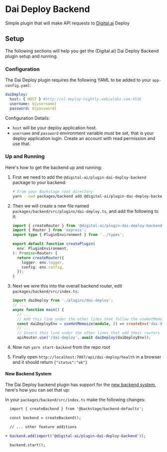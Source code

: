 # Dai Deploy Backend

Simple plugin that will make API requests to [Digital.ai](https://digital.ai/products/deploy/) Deploy

## Setup

The following sections will help you get the (Digital.ai) Dai Deploy Backend plugin setup and running.

### Configuration

The Dai Deploy plugin requires the following YAML to be added to your `app-config.yaml`:

```yaml
daiDeploy:
  host: { HOST } #http://xl-deploy-nightly.xebialabs.com:4516
  username: ${username}
  password: ${password}
```

Configuration Details:

- `host` will be your deploy application host.
- `username` and `password` environment variable must be set, that is your deploy application login. Create an account with read permission and use that.

### Up and Running

Here's how to get the backend up and running:

1. First we need to add the `@digital-ai/plugin-dai-deploy-backend` package to your backend:

   ```sh
   # From your Backstage root directory
   yarn --cwd packages/backend add @digital-ai/plugin-dai-deploy-backend
   ```

2. Then we will create a new file named `packages/backend/src/plugins/dai-deploy.ts`, and add the
   following to it:

   ```ts
   import { createRouter } from '@digital-ai/plugin-dai-deploy-backend';
   import { Router } from 'express';
   import type { PluginEnvironment } from '../types';

   export default function createPlugin(
     env: PluginEnvironment,
   ): Promise<Router> {
     return createRouter({
       logger: env.logger,
       config: env.config,
     });
   }
   ```

3. Next we wire this into the overall backend router, edit `packages/backend/src/index.ts`:

   ```ts
   import daiDeploy from './plugins/dai-deploy';
   // ...
   async function main() {
     // ...
     // Add this line under the other lines that follow the useHotMemoize pattern
     const daiDeployEnv = useHotMemoize(module, () => createEnv('dai-deploy'));
     // ...
     // Insert this line under the other lines that add their routers to apiRouter in the same way
     apiRouter.use('/dai-deploy', await daiDeploy(daiDeployEnv));
   ```

4. Now run `yarn start-backend` from the repo root
5. Finally open `http://localhost:7007/api/dai-deploy/health` in a browser and it should return `{"status":"ok"}`

#### New Backend System

The Dai Deploy backend plugin has support for the [new backend system](https://backstage.io/docs/backend-system/), here's how you can set that up:

In your `packages/backend/src/index.ts` make the following changes:

```diff
  import { createBackend } from '@backstage/backend-defaults';

  const backend = createBackend();

  // ... other feature additions

+ backend.add(import('@digital-ai/plugin-dai-deploy-backend'));

  backend.start();
```
